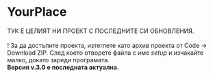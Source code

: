# YourPlace
ТУК Е ЦЕЛИЯТ НИ ПРОЕКТ С ПОСЛЕДНИТЕ СИ ОБНОВЛЕНИЯ. 
<br>
<br>
! За да достъпите проекта, изтеглете като архив проекта от Code -> Download ZIP. След което отворете файла с име _setup_ и изчакайте малко, докато зареди програмата. 
<br>
**Версия v.3.0 е последната актуална.**
